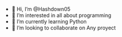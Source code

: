 - 👋 Hi, I’m @Hashdown05
- 👀 I’m interested in all about programming
- 🌱 I’m currently learning Python
- 💞️ I’m looking to collaborate on Any proyect 
